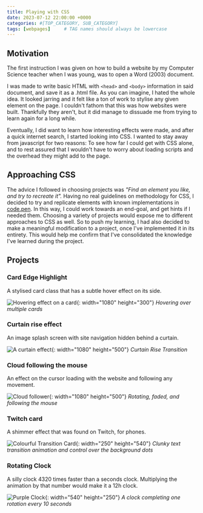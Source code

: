 ```yaml
---
title: Playing with CSS
date: 2023-07-12 22:00:00 +0000
categories: #[TOP_CATEGORY, SUB_CATEGORY]
tags: [webpages]     # TAG names should always be lowercase
---
```


## Motivation

The first instruction I was given on how to build a website by my Computer Science teacher when I was young, was to open a Word (2003) document.

I was made to write basic HTML with ```<head>``` and ```<body>``` information in said document, and save it as a .html file.
As you can imagine, I hated the whole idea.
It looked jarring and it felt like a ton of work to stylise any given element on the page.
I couldn't fathom that this was how websites were built.
Thankfully they aren't, but it did manage to dissuade me from trying to learn again for a long while.

Eventually, I did want to learn how interesting effects were made, and after a quick internet search, I started looking into CSS.
I wanted to stay away from javascript for two reasons: To see how far I could get with CSS alone, and to rest assured that I wouldn't have to worry about loading scripts and the overhead they might add to the page.

## Approaching CSS

The advice I followed in choosing projects was _"Find an element you like, and try to recreate it"._
Having no real guidelines on methodology for CSS, I decided to try and replicate elements with known implementations in [code.pen](code.pen).
In this way, I could work towards an end-goal, and get hints if I needed them.
Choosing a variety of projects would expose me to different approaches to CSS as well.
So to push my learning, I had also decided to make a meaningful modification to a project, once I've implemented it in its entirety.
This would help me confirm that I've consolidated the knowledge I've learned during the project.

## Projects

### Card Edge Highlight

A stylised card class that has a subtle hover effect on its side.

![Hovering effect on a card](/assets/img/playing-with-css/CardHover.gif){: width="1080" height="300"}
_Hovering over multiple cards_

### Curtain rise effect

An image splash screen with site navigation hidden behind a curtain.

![A curtain effect](/assets/img/playing-with-css/CurtainRise.gif){: width="1080" height="500"}
_Curtain Rise Transition_

### Cloud following the mouse

An effect on the cursor loading with the website and following any movement.

![Cloud follower](/assets/img/playing-with-css/MouseBlob.gif){: width="1080" height="500"}
_Rotating, faded, and following the mouse_

### Twitch card

A shimmer effect that was found on Twitch, for phones.

![Colourful Transition Card](/assets/img/playing-with-css/TwitchCard.gif){: width="250" height="540"}
_Clunky text transition animation and control over the background dots_

### Rotating Clock

A silly clock 4320 times faster than a seconds clock.
Multiplying the animation by that number would make it a 12h clock.

![Purple Clock](/assets/img/playing-with-css/Clock.gif){: width="540" height="250"}
_A clock completing one rotation every 10 seconds_

